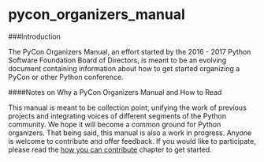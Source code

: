 # pycon_organizers_manual

###Introduction

The PyCon Organizers Manual, an effort started by the 2016 - 2017 Python Software Foundation Board of Directors, is meant to be an evolving document containing information about how to get started organizing a PyCon or other Python conference.

####Notes on Why a PyCon Organizers Manual and How to Read 

This manual is meant to be collection point, unifying the work of previous projects and integrating voices of different segments of the Python community. We hope it will become a common ground for Python organizers. That being said, this manual is also a work in progress. Anyone is welcome to contribute and offer feedback. If you would like to participate, please read the [how you can contribute](docs/how_to_contribute.md) chapter to get started. 
